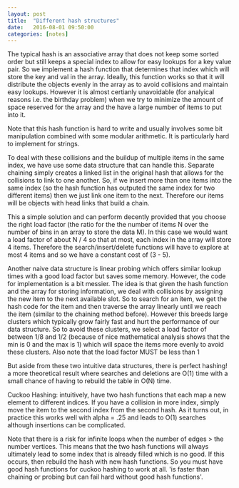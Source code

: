 ```yaml
---
layout: post
title:  "Different hash structures"
date:   2016-08-01 09:50:00
categories: [notes]
---
```


The typical hash is an associative array that does not keep some sorted order but still keeps a special index to allow for easy lookups for a key value pair. So we implement a hash function that determines that index which will store the key and val in the array. Ideally, this function works so that it will distribute the objects evenly in the array as to avoid collisions and maintain easy lookups. However it is almost certianly unavoidable (for analyical reasons i.e. the birthday problem) when we try to minimize the amount of space reserved for the array and the have a large number of items to put into it.

Note that this hash function is hard to write and usually involves some bit manipulation combined with some modular arithmetic. It is particularly hard to implement for strings.

To deal with these collisions and the buildup of multiple items in the same index, we have use some data structure that can handle this. Separate chaining simply creates a linked list in the original hash that allows for the collisions to link to one another. So, if we insert more than one items into the same index (so the hash function has outputed the same index for two different items) then we just link one item to the next. Therefore our items will be objects with head links that build a chain. 

This a simple solution and can perform decently provided that you choose the right load factor (the ratio for the the number of items N over the number of bins in an array to store the data M). In this case we would want a load factor of about N / 4 so that at most, each index in the array will store 4 items. Therefore the search/insert/delete functions will have to explore at most 4 items and so we have a constant cost of (3 - 5).

Another naive data structure is linear probing which offers similar lookup times with a good load factor but saves some memory. However, the code for implementation is a bit messier. The idea is that given the hash function and the array for storing information, we deal with collisions by assigning the new item to the next available slot. So to search for an item, we get the hash code for the item and then traverse the array linearly until we reach the item (similar to the chaining method before). However this breeds large clusters which typically grow fairly fast and hurt the performance of our data structure. So to avoid these clusters, we select a load factor of between 1/8 and 1/2 (because of nice mathematical analysis shows that the min is 0 and the max is 1) which will space the items more evenly to avoid these clusters. Also note that the load factor MUST be less than 1 


But aside from these two intuitive data structures, there is perfect hashing! a more theoretical result where searches and deletions are O(1) time with a small chance of having to rebuild the table in O(N) time.

Cuckoo Hashing: intuitively, have two hash functions that each map a new element to different indices. If you have a collision in more index, simply move the item to the second index from the second hash. As it turns out, in practice this works well with alpha = .25 and leads to O(1) searches although insertions can be complicated.

Note that there is a risk for infinite loops when the number of edges > the number vertices. This means that the two hash functions will always ultimately lead to some index that is already filled which is no good. If this occurs, then rebuild the hash with new hash functions. So you must have good hash functions for cuckoo hashing to work at all. 'is faster than chaining or probing but can fail hard without good hash functions'.
